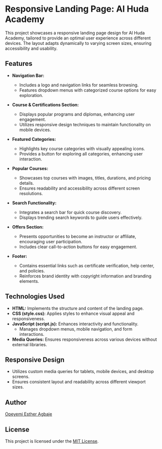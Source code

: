 # Responsive Landing Page: Al Huda Academy

This project showcases a responsive landing page design for Al Huda Academy, tailored to provide an optimal user experience across different devices. The layout adapts dynamically to varying screen sizes, ensuring accessibility and usability.

## Features

- **Navigation Bar:**
  - Includes a logo and navigation links for seamless browsing.
  - Features dropdown menus with categorized course options for easy exploration.

- **Course & Certifications Section:**
  - Displays popular programs and diplomas, enhancing user engagement.
  - Utilizes responsive design techniques to maintain functionality on mobile devices.

- **Featured Categories:**
  - Highlights key course categories with visually appealing icons.
  - Provides a button for exploring all categories, enhancing user interaction.

- **Popular Courses:**
  - Showcases top courses with images, titles, durations, and pricing details.
  - Ensures readability and accessibility across different screen resolutions.

- **Search Functionality:**
  - Integrates a search bar for quick course discovery.
  - Displays trending search keywords to guide users effectively.

- **Offers Section:**
  - Presents opportunities to become an instructor or affiliate, encouraging user participation.
  - Includes clear call-to-action buttons for easy engagement.

- **Footer:**
  - Contains essential links such as certificate verification, help center, and policies.
  - Reinforces brand identity with copyright information and branding elements.

## Technologies Used

- **HTML:** Implements the structure and content of the landing page.
- **CSS (style.css):** Applies styles to enhance visual appeal and responsiveness.
- **JavaScript (script.js):** Enhances interactivity and functionality.
  - Manages dropdown menus, mobile navigation, and form interactions.
- **Media Queries:** Ensures responsiveness across various devices without external libraries.

## Responsive Design

- Utilizes custom media queries for tablets, mobile devices, and desktop screens.
- Ensures consistent layout and readability across different viewport sizes.


## Author

[Opeyemi Esther Agbaje](https://github.com/esteriella)

## License

This project is licensed under the [MIT License](LICENSE).
